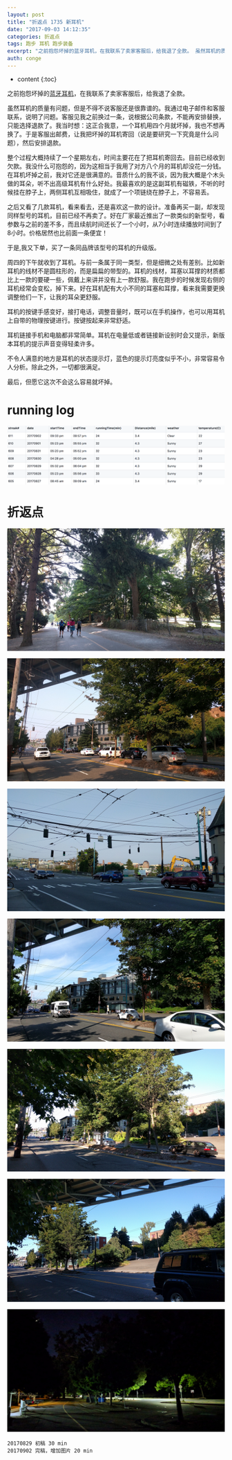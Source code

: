 ```yaml
---
layout: post
title: "折返点 1735 新耳机"
date: "2017-09-03 14:12:35"
categories: 折返点
tags: 跑步 耳机 跑步装备
excerpt: "之前抱怨坏掉的蓝牙耳机，在我联系了卖家客服后，给我退了全款。 虽然耳机的质量有问题，但是不得不说客服还是很靠谱的。我通过电子邮件和客服联系，说明..."
auth: conge
---
```

* content
{:toc}

之前抱怨坏掉的[蓝牙耳机](http://www.jianshu.com/p/ab9258b6862b)，在我联系了卖家客服后，给我退了全款。

虽然耳机的质量有问题，但是不得不说客服还是很靠谱的。我通过电子邮件和客服联系，说明了问题。客服见我之前换过一条，说根据公司条款，不能再安排替换，只能选择退款了。我当时想：这正合我意，一个耳机用四个月就坏掉，我也不想再换了。于是客服出邮费，让我把坏掉的耳机寄回（说是要研究一下究竟是什么问题），然后安排退款。

整个过程大概持续了一个星期左右，时间主要花在了把耳机寄回去。目前已经收到欠款。我没什么可抱怨的，因为这相当于我用了对方八个月的耳机却没花一分钱。在耳机坏掉之前，我对它还是很满意的。音质什么的我不谈，因为我大概是个木头做的耳朵，听不出高级耳机有什么好处。我最喜欢的是这副耳机有磁铁，不听的时候挂在脖子上，两侧耳机互相吸住，就成了一个项链绕在脖子上，不容易丢。

之后又看了几款耳机，看来看去，还是喜欢这一款的设计。准备再买一副，却发现同样型号的耳机，目前已经不再卖了。好在厂家最近推出了一款类似的新型号，看参数与之前的差不多，而且续航时间还长了一个小时，从7小时连续播放时间到了8小时。价格居然也比前面一条便宜！

于是,我又下单，买了一条同品牌该型号的耳机的升级版。

周四的下午就收到了耳机。与前一条属于同一类型，但是细微之处有差别。比如新耳机的线材不是圆柱形的，而是扁扁的带型的。耳机的线材，耳塞以耳撑的材质都比上一款的要硬一些，佩戴上来讲并没有上一款舒服。我在跑步的时候发现右侧的耳机经常会变松，掉下来。好在耳机配有大小不同的耳塞和耳撑，看来我需要更换调整他们一下，让我的耳朵更舒服。

耳机的按键手感变好，接打电话，调整音量时，既可以在手机操作，也可以用耳机上自带的物理按键进行。按键按起来非常舒适。

耳机链接手机和电脑都非常简单。耳机在电量低或者链接新设别时会又提示，新版本耳机的提示声音变得轻柔许多。

不令人满意的地方是耳机的状态提示灯，蓝色的提示灯亮度似乎不小，非常容易令人分析。除此之外，一切都很满足。

最后，但愿它这次不会这么容易就坏掉。

# running log

![Running log week 35 2017](/assets/images/折返点/118382-e4b1e2e278dda5f1.png)


# 折返点

![20170827.jpg](/assets/images/折返点/118382-00f72c75441d5374.jpg)

![20170828.jpg](/assets/images/折返点/118382-6d29fe68446525ea.jpg)

![20170829.jpg](/assets/images/折返点/118382-b3308fab43c30bf4.jpg)

![20170830.jpg](/assets/images/折返点/118382-f65daf8a3067b891.jpg)

![20170831.jpg](/assets/images/折返点/118382-7573ae1a95f55df6.jpg)

![20170901.jpg](/assets/images/折返点/118382-0e1422ec62ada2c2.jpg)

![20170902.jpg](/assets/images/折返点/118382-2f8507ebebb20665.jpg)

```
20170829 初稿 30 min
20170902 完稿，增加图片 20 min
```
